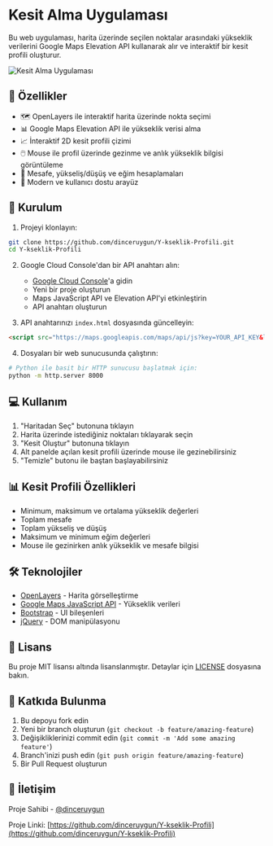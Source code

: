 # Kesit Alma Uygulaması

Bu web uygulaması, harita üzerinde seçilen noktalar arasındaki yükseklik verilerini Google Maps Elevation API kullanarak alır ve interaktif bir kesit profili oluşturur.

![Kesit Alma Uygulaması](screenshot.png)

## 🌟 Özellikler

- 🗺️ OpenLayers ile interaktif harita üzerinde nokta seçimi
- 📊 Google Maps Elevation API ile yükseklik verisi alma
- 📈 İnteraktif 2D kesit profili çizimi
- 🖱️ Mouse ile profil üzerinde gezinme ve anlık yükseklik bilgisi görüntüleme
- 📏 Mesafe, yükseliş/düşüş ve eğim hesaplamaları
- 🎨 Modern ve kullanıcı dostu arayüz

## 🚀 Kurulum

1. Projeyi klonlayın:
```bash
git clone https://github.com/dinceruygun/Y-kseklik-Profili.git
cd Y-kseklik-Profili
```

2. Google Cloud Console'dan bir API anahtarı alın:
   - [Google Cloud Console](https://console.cloud.google.com)'a gidin
   - Yeni bir proje oluşturun
   - Maps JavaScript API ve Elevation API'yi etkinleştirin
   - API anahtarı oluşturun

3. API anahtarınızı `index.html` dosyasında güncelleyin:
```html
<script src="https://maps.googleapis.com/maps/api/js?key=YOUR_API_KEY&libraries=elevation"></script>
```

4. Dosyaları bir web sunucusunda çalıştırın:
```bash
# Python ile basit bir HTTP sunucusu başlatmak için:
python -m http.server 8000
```

## 💻 Kullanım

1. "Haritadan Seç" butonuna tıklayın
2. Harita üzerinde istediğiniz noktaları tıklayarak seçin
3. "Kesit Oluştur" butonuna tıklayın
4. Alt panelde açılan kesit profili üzerinde mouse ile gezinebilirsiniz
5. "Temizle" butonu ile baştan başlayabilirsiniz

## 📊 Kesit Profili Özellikleri

- Minimum, maksimum ve ortalama yükseklik değerleri
- Toplam mesafe
- Toplam yükseliş ve düşüş
- Maksimum ve minimum eğim değerleri
- Mouse ile gezinirken anlık yükseklik ve mesafe bilgisi

## 🛠️ Teknolojiler

- [OpenLayers](https://openlayers.org/) - Harita görselleştirme
- [Google Maps JavaScript API](https://developers.google.com/maps/documentation/javascript) - Yükseklik verileri
- [Bootstrap](https://getbootstrap.com/) - UI bileşenleri
- [jQuery](https://jquery.com/) - DOM manipülasyonu

## 📝 Lisans

Bu proje MIT lisansı altında lisanslanmıştır. Detaylar için [LICENSE](LICENSE) dosyasına bakın.

## 🤝 Katkıda Bulunma

1. Bu depoyu fork edin
2. Yeni bir branch oluşturun (`git checkout -b feature/amazing-feature`)
3. Değişikliklerinizi commit edin (`git commit -m 'Add some amazing feature'`)
4. Branch'inizi push edin (`git push origin feature/amazing-feature`)
5. Bir Pull Request oluşturun

## 📧 İletişim

Proje Sahibi - [@dinceruygun](https://github.com/dinceruygun)

Proje Linki: [https://github.com/dinceruygun/Y-kseklik-Profili](https://github.com/dinceruygun/Y-kseklik-Profili) 